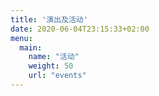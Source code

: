 ```yaml
---
title: '演出及活动'
date: 2020-06-04T23:15:33+02:00
menu:
  main:
    name: "活动"
    weight: 50
    url: "events"
---
```



